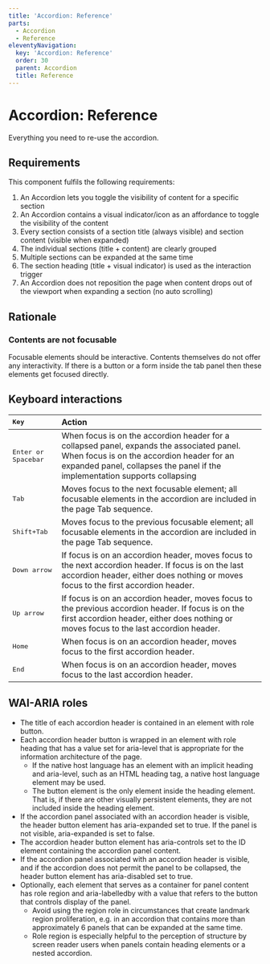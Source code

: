 ```yaml
---
title: 'Accordion: Reference'
parts:
  - Accordion
  - Reference
eleventyNavigation:
  key: 'Accordion: Reference'
  order: 30
  parent: Accordion
  title: Reference
---
```


# Accordion: Reference

<p class="lion-paragraph--emphasis">Everything you need to re-use the accordion.</p>

## Requirements

This component fulfils the following requirements:

1. An Accordion lets you toggle the visibility of content for a specific section
2. An Accordion contains a visual indicator/icon as an affordance to toggle the visibility of the content
3. Every section consists of a section title (always visible) and section content (visible when expanded)
4. The individual sections (title + content) are clearly grouped
5. Multiple sections can be expanded at the same time
6. The section heading (title + visual indicator) is used as the interaction trigger
7. An Accordion does not reposition the page when content drops out of the viewport when expanding a section (no auto scrolling)

## Rationale

### Contents are not focusable

Focusable elements should be interactive. Contents themselves do not offer any interactivity.
If there is a button or a form inside the tab panel then these elements get focused directly.

## Keyboard interactions

| <kbd>Key</kbd>               | Action                                                                                                                                                                                                                |
| :--------------------------- | :-------------------------------------------------------------------------------------------------------------------------------------------------------------------------------------------------------------------- |
| <kbd>Enter or Spacebar</kbd> | When focus is on the accordion header for a collapsed panel, expands the associated panel. When focus is on the accordion header for an expanded panel, collapses the panel if the implementation supports collapsing |
| <kbd>Tab</kbd>               | Moves focus to the next focusable element; all focusable elements in the accordion are included in the page Tab sequence.                                                                                             |
| <kbd>Shift+Tab</kbd>         | Moves focus to the previous focusable element; all focusable elements in the accordion are included in the page Tab sequence.                                                                                         |
| <kbd>Down arrow </kbd>       | If focus is on an accordion header, moves focus to the next accordion header. If focus is on the last accordion header, either does nothing or moves focus to the first accordion header.                             |
| <kbd>Up arrow</kbd>          | If focus is on an accordion header, moves focus to the previous accordion header. If focus is on the first accordion header, either does nothing or moves focus to the last accordion header.                         |
| <kbd>Home</kbd>              | When focus is on an accordion header, moves focus to the first accordion header.                                                                                                                                      |
| <kbd>End</kbd>               | When focus is on an accordion header, moves focus to the last accordion header.                                                                                                                                       |

## WAI-ARIA roles

- The title of each accordion header is contained in an element with role button.
- Each accordion header button is wrapped in an element with role heading that has a value set for aria-level that is appropriate for the information architecture of the page.
  - If the native host language has an element with an implicit heading and aria-level, such as an HTML heading tag, a native host language element may be used.
  - The button element is the only element inside the heading element. That is, if there are other visually persistent elements, they are not included inside the heading element.
- If the accordion panel associated with an accordion header is visible, the header button element has aria-expanded set to true. If the panel is not visible, aria-expanded is set to false.
- The accordion header button element has aria-controls set to the ID element containing the accordion panel content.
- If the accordion panel associated with an accordion header is visible, and if the accordion does not permit the panel to be collapsed, the header button element has aria-disabled set to true.
- Optionally, each element that serves as a container for panel content has role region and aria-labelledby with a value that refers to the button that controls display of the panel.
  - Avoid using the region role in circumstances that create landmark region proliferation, e.g. in an accordion that contains more than approximately 6 panels that can be expanded at the same time.
  - Role region is especially helpful to the perception of structure by screen reader users when panels contain heading elements or a nested accordion.
